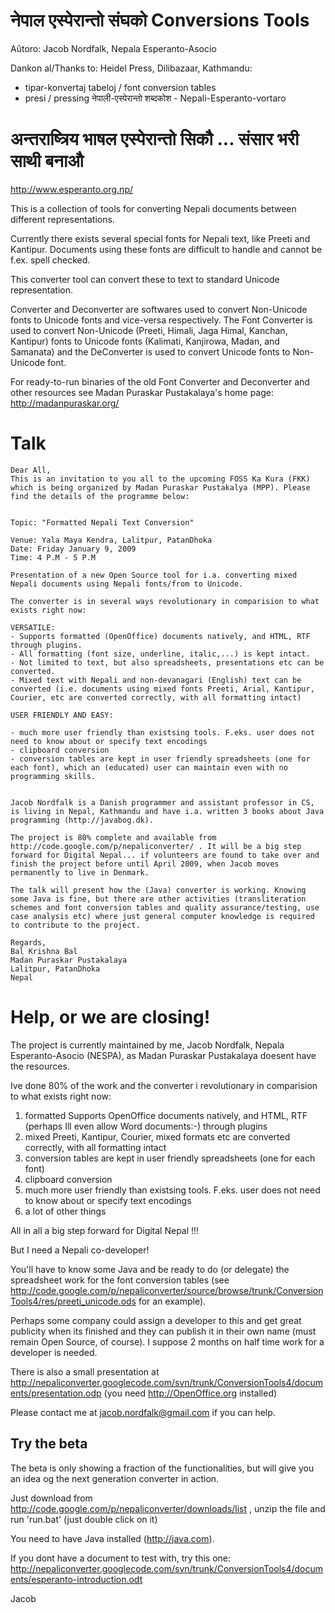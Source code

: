 # नेपाल एस्पेरान्तो संघको Conversions Tools #

Aŭtoro: Jacob Nordfalk,
Nepala Esperanto-Asocio

Dankon al/Thanks to: Heidel Press, Dilibazaar, Kathmandu:
  * tipar-konvertaj tabeloj / font conversion tables
  * presi / pressing नेपाली-एस्पेरान्तो शब्दकोश - Nepali-Esperanto-vortaro

# अन्तराष्त्रिय भाषल एस्पेरान्तो सिकौ  ...  संसार भरी साथी बनाऔ #
http://www.esperanto.org.np/



This is a collection of tools for converting Nepali documents between different representations.

Currently there exists several special fonts for Nepali text, like Preeti and Kantipur. Documents using these fonts are difficult to handle and cannot be f.ex. spell checked.

This converter tool can convert these to text to standard Unicode representation.


Converter and Deconverter are softwares used to convert Non-Unicode fonts to Unicode fonts and vice-versa respectively. The Font Converter is used to convert Non-Unicode (Preeti, Himali, Jaga Himal, Kanchan, Kantipur) fonts to Unicode fonts (Kalimati, Kanjirowa, Madan, and Samanata) and the DeConverter is used to convert Unicode fonts to Non-Unicode font.

For ready-to-run binaries of the old Font Converter and Deconverter and other resources see Madan Puraskar Pustakalaya's home page: http://madanpuraskar.org/


# Talk #
```
Dear All,
This is an invitation to you all to the upcoming FOSS Ka Kura (FKK) which is being organized by Madan Puraskar Pustakalya (MPP). Please find the details of the programme below:


Topic: "Formatted Nepali Text Conversion"

Venue: Yala Maya Kendra, Lalitpur, PatanDhoka
Date: Friday January 9, 2009
Time: 4 P.M - 5 P.M

Presentation of a new Open Source tool for i.a. converting mixed Nepali documents using Nepali fonts/from to Unicode.

The converter is in several ways revolutionary in comparision to what exists right now:

VERSATILE:
- Supports formatted (OpenOffice) documents natively, and HTML, RTF through plugins.
- All formatting (font size, underline, italic,...) is kept intact.
- Not limited to text, but also spreadsheets, presentations etc can be converted.
- Mixed text with Nepali and non-devanagari (English) text can be converted (i.e. documents using mixed fonts Preeti, Arial, Kantipur, Courier, etc are converted correctly, with all formatting intact)

USER FRIENDLY AND EASY:

- much more user friendly than existsing tools. F.eks. user does not need to know about or specify text encodings
- clipboard conversion
- conversion tables are kept in user friendly spreadsheets (one for each font), which an (educated) user can maintain even with no programming skills.


Jacob Nordfalk is a Danish programmer and assistant professor in CS, is living in Nepal, Kathmandu and have i.a. written 3 books about Java programming (http://javabog.dk).

The project is 80% complete and available from http://code.google.com/p/nepaliconverter/ . It will be a big step forward for Digital Nepal... if volunteers are found to take over and finish the project before until April 2009, when Jacob moves permanently to live in Denmark.

The talk will present how the (Java) converter is working. Knowing some Java is fine, but there are other activities (transliteration schemes and font conversion tables and quality assurance/testing, use case analysis etc) where just general computer knowledge is required to contribute to the project.

Regards,
Bal Krishna Bal
Madan Puraskar Pustakalaya
Lalitpur, PatanDhoka
Nepal
```


# Help, or we are closing! #

The project is currently maintained by me, Jacob Nordfalk, Nepala Esperanto-Asocio (NESPA), as Madan Puraskar Pustakalaya doesent have the resources.


Ive done 80% of the work and the converter i revolutionary in comparision to what exists right now:
  1. formatted Supports OpenOffice documents natively, and HTML, RTF (perhaps Ill even allow Word documents:-) through plugins
  1. mixed Preeti, Kantipur, Courier, mixed formats etc are converted correctly, with all formatting intact
  1. conversion tables are kept in user friendly spreadsheets (one for each font)
  1. clipboard conversion
  1. much more user friendly than existsing tools. F.eks. user does not need to know about or specify text encodings
  1. a lot of other things


All in all a big step forward for Digital Nepal !!!

But I need a Nepali co-developer!

You'll have to know some Java and be ready to do (or delegate) the spreadsheet work for the font conversion tables
(see http://code.google.com/p/nepaliconverter/source/browse/trunk/ConversionTools4/res/preeti_unicode.ods for an example).

Perhaps some company could assign a developer to this and get great publicity when its finished and they can publish it in their own name (must remain Open Source, of course).
I suppose 2 months on half time work for a developer is needed.

There is also a small presentation at http://nepaliconverter.googlecode.com/svn/trunk/ConversionTools4/documents/presentation.odp (you need http://OpenOffice.org installed)

Please contact me at jacob.nordfalk@gmail.com if you can help.


## Try the beta ##

The beta is only showing a fraction of the functionalities, but will give you an idea og the next generation converter in action.

Just download from http://code.google.com/p/nepaliconverter/downloads/list , unzip the file and run 'run.bat' (just double click on it)

You need to have Java installed (http://java.com).

If you dont have a document to test with, try this one:  http://nepaliconverter.googlecode.com/svn/trunk/ConversionTools4/documents/esperanto-introduction.odt

Jacob